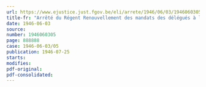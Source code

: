 ```yaml
---
url: https://www.ejustice.just.fgov.be/eli/arrete/1946/06/03/1946060305/justel
title-fr: "Arrêté du Régent Renouvellement des mandats des délégués à l'inspection des mines"
date: 1946-06-03
source:
number: 1946060305
page: 888888
case: 1946-06-03/05
publication: 1946-07-25
starts:
modifies:
pdf-original:
pdf-consolidated:
---
```


